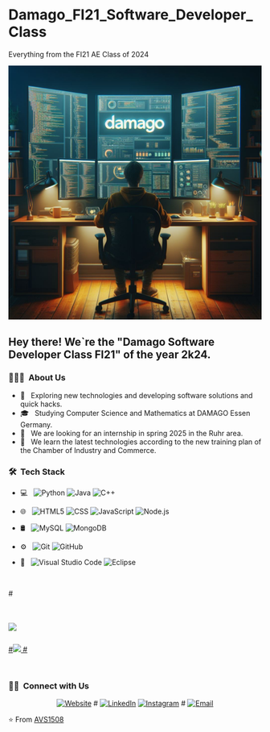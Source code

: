 # Damago_FI21_Software_Developer_Class
 Everything from the FI21 AE Class of 2024

<img src="https://github.com/Blockchainnewbie/Damago_FI21_Software_Developer_Class/blob/main/pictures/Github_Damago_Class_Logo.jfif">

<h2> Hey there! We`re the "Damago Software Developer Class FI21" of the year 2k24.</h2>

<h3> 👨🏻‍💻 &nbsp;About Us </h3>

- 🤔 &nbsp; Exploring new technologies and developing software solutions and quick hacks.
- 🎓 &nbsp; Studying Computer Science and Mathematics at DAMAGO Essen Germany.
- 💼 &nbsp; We are looking for an internship in spring 2025 in the Ruhr area.
- 🌱 &nbsp; We learn the latest technologies according to the new training plan of the Chamber of Industry and Commerce.

<h3> 🛠 &nbsp;Tech Stack</h3>

- 💻 &nbsp;
  ![Python](https://img.shields.io/badge/-Python-333333?style=flat&logo=python)
  ![Java](https://img.shields.io/badge/-Java-333333?style=flat&logo=Java&logoColor=007396)
  ![C++](https://img.shields.io/badge/-C++-333333?style=flat&logo=C%2B%2B&logoColor=00599C)
  
- 🌐 &nbsp;
  ![HTML5](https://img.shields.io/badge/-HTML5-333333?style=flat&logo=HTML5)
  ![CSS](https://img.shields.io/badge/-CSS-333333?style=flat&logo=CSS3&logoColor=1572B6)
  ![JavaScript](https://img.shields.io/badge/-JavaScript-333333?style=flat&logo=javascript)
  ![Node.js](https://img.shields.io/badge/-Node.js-333333?style=flat&logo=node.js)

- 🛢 &nbsp;
  ![MySQL](https://img.shields.io/badge/-MySQL-333333?style=flat&logo=mysql)
  ![MongoDB](https://img.shields.io/badge/-MongoDB-333333?style=flat&logo=mongodb)

- ⚙️ &nbsp;
  ![Git](https://img.shields.io/badge/-Git-333333?style=flat&logo=git)
  ![GitHub](https://img.shields.io/badge/-GitHub-333333?style=flat&logo=github)
  
- 🔧 &nbsp;
  ![Visual Studio Code](https://img.shields.io/badge/-Visual%20Studio%20Code-333333?style=flat&logo=visual-studio-code&logoColor=007ACC)
  ![Eclipse](https://img.shields.io/badge/-Eclipse-333333?style=flat&logo=eclipse-ide&logoColor=2C2255)

<br/>

#<a href="https://github.com/AVS1508">
 # <img height="180em" src="https://github-readme-stats.vercel.app/api?username=AVS1508&theme=buefy&show_icons=true" />
  #<img height="180em" src="https://github-readme-stats.vercel.app/api/top-langs/?username=AVS1508&theme=buefy&layout=compact" />
#</a>

<br/>

<h3> 🤝🏻 &nbsp;Connect with Us </h3>

<p align="center">
<a href="https://www.damago.de/"><img alt="Website" src="https://www.damago.de/de/ausbildungsort/standort-essen"></a>
# <a href="https://www.linkedin.com/in/AVS1508/"><img alt="LinkedIn" src="https://img.shields.io/badge/LinkedIn-Aditya%20Vikram%20Singh-blue?style=flat-square&logo=linkedin"></a>
<a href="https://www.instagram.com/"><img alt="Instagram" src="https://img.shields.io/badge/Instagram-adityavs__-blue?style=flat-square&logo=instagram"></a>
#
<a href="mailto:avsingh@umass.edu"><img alt="Email" src="https://img.shields.io/badge/Email-avsingh@umass.edu-blue?style=flat-square&logo=gmail"></a>
</p>

⭐️ From [AVS1508](https://github.com/AVS1508)